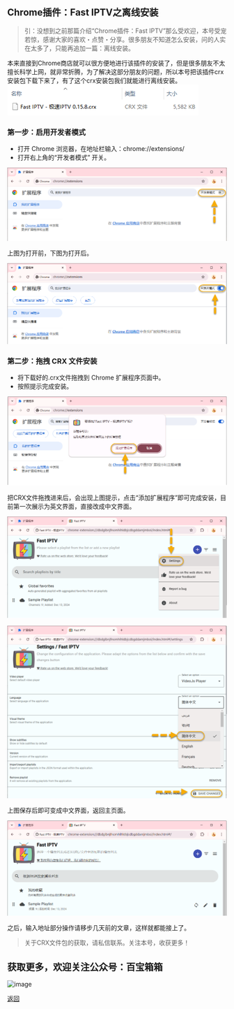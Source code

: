 
## Chrome插件：Fast IPTV之离线安装

>引：没想到之前那篇介绍“Chrome插件：Fast IPTV”那么受欢迎，本号受宠若惊，感谢大家的喜欢・点赞・分享。很多朋友不知道怎么安装，问的人实在太多了，只能再追加一篇：离线安装。

本来直接到Chrome商店就可以很方便地进行该插件的安装了，但是很多朋友不太擅长科学上网，就非常折腾，为了解决这部分朋友的问题，所以本号把该插件crx安装包下载下来了，有了这个crx安装包我们就能进行离线安装。
![image](../assets/img/004_FastIPTV_OfflineInstall/FastIPTV-install1.png)

### 第一步：启用开发者模式

*   打开 Chrome 浏览器，在地址栏输入：chrome://extensions/
*   打开右上角的“开发者模式” 开关。

![image](../assets/img/004_FastIPTV_OfflineInstall/FastIPTV-install2.png)

上图为打开前，下图为打开后。

![image](../assets/img/004_FastIPTV_OfflineInstall/FastIPTV-install3.png)

### 第二步：拖拽 CRX 文件安装

*   将下载好的.crx文件拖拽到 Chrome 扩展程序页面中。
*   按照提示完成安装。

![image](../assets/img/004_FastIPTV_OfflineInstall/FastIPTV-install4.png)

把CRX文件拖拽进来后，会出现上图提示，点击“添加扩展程序”即可完成安装，目前第一次展示为英文界面，直接改成中文界面。

![image](../assets/img/004_FastIPTV_OfflineInstall/FastIPTV-install5.png)

![image](../assets/img/004_FastIPTV_OfflineInstall/FastIPTV-install6.png)

上图保存后即可变成中文界面，返回主页面。

![image](../assets/img/004_FastIPTV_OfflineInstall/FastIPTV-install7.png)

之后，输入地址部分操作请移步几天前的文章，这样就都能接上了。

>关于CRX文件包的获取，请私信联系。关注本号，收获更多！

## 获取更多，欢迎关注公众号：百宝箱箱
![image](../assets/GongZhongHao.png)

[返回](..)
